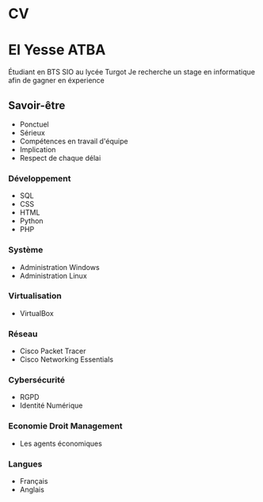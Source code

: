 # CV
# El Yesse ATBA
Étudiant en BTS SIO au lycée Turgot
Je recherche un stage en informatique afin de gagner en éxperience
## Savoir-être
- Ponctuel
- Sérieux
- Compétences en travail d'équipe
- Implication
- Respect de chaque délai

### Développement
- SQL
- CSS
- HTML
- Python
- PHP

### Système 
- Administration Windows
- Administration Linux

### Virtualisation
- VirtualBox

### Réseau
- Cisco Packet Tracer
- Cisco Networking Essentials

### Cybersécurité
- RGPD
- Identité Numérique

### Economie Droit Management
- Les agents économiques

### Langues
- Français
- Anglais
  


